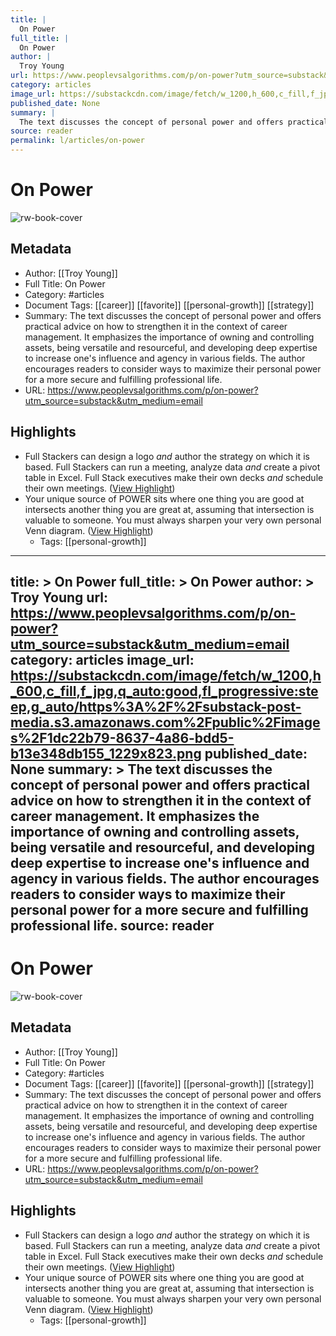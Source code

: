 ```yaml
---
title: |
  On Power
full_title: |
  On Power
author: |
  Troy Young
url: https://www.peoplevsalgorithms.com/p/on-power?utm_source=substack&utm_medium=email
category: articles
image_url: https://substackcdn.com/image/fetch/w_1200,h_600,c_fill,f_jpg,q_auto:good,fl_progressive:steep,g_auto/https%3A%2F%2Fsubstack-post-media.s3.amazonaws.com%2Fpublic%2Fimages%2F1dc22b79-8637-4a86-bdd5-b13e348db155_1229x823.png
published_date: None
summary: |
  The text discusses the concept of personal power and offers practical advice on how to strengthen it in the context of career management. It emphasizes the importance of owning and controlling assets, being versatile and resourceful, and developing deep expertise to increase one's influence and agency in various fields. The author encourages readers to consider ways to maximize their personal power for a more secure and fulfilling professional life.
source: reader
permalink: l/articles/on-power
---
```

# On Power

![rw-book-cover](https://substackcdn.com/image/fetch/w_1200,h_600,c_fill,f_jpg,q_auto:good,fl_progressive:steep,g_auto/https%3A%2F%2Fsubstack-post-media.s3.amazonaws.com%2Fpublic%2Fimages%2F1dc22b79-8637-4a86-bdd5-b13e348db155_1229x823.png)

## Metadata
- Author: [[Troy Young]]
- Full Title: On Power
- Category: #articles
- Document Tags: [[career]] [[favorite]] [[personal-growth]] [[strategy]] 
- Summary: The text discusses the concept of personal power and offers practical advice on how to strengthen it in the context of career management. It emphasizes the importance of owning and controlling assets, being versatile and resourceful, and developing deep expertise to increase one's influence and agency in various fields. The author encourages readers to consider ways to maximize their personal power for a more secure and fulfilling professional life.
- URL: https://www.peoplevsalgorithms.com/p/on-power?utm_source=substack&utm_medium=email

## Highlights
- Full Stackers can design a logo *and* author the strategy on which it is based. Full Stackers can run a meeting, analyze data *and* create a pivot table in Excel. Full Stack executives make their own decks *and* schedule their own meetings. ([View Highlight](https://read.readwise.io/read/01hyeaqp8wnjx1p1nctvvy771c))
- Your unique source of POWER sits where one thing you are good at intersects another thing you are great at, assuming that intersection is valuable to someone. You must always sharpen your very own personal Venn diagram. ([View Highlight](https://read.readwise.io/read/01hyearz9ddv10ys9j6x537m57))
    - Tags: [[personal-growth]] 


---
title: >
  On Power
full_title: >
  On Power
author: >
  Troy Young
url: https://www.peoplevsalgorithms.com/p/on-power?utm_source=substack&utm_medium=email
category: articles
image_url: https://substackcdn.com/image/fetch/w_1200,h_600,c_fill,f_jpg,q_auto:good,fl_progressive:steep,g_auto/https%3A%2F%2Fsubstack-post-media.s3.amazonaws.com%2Fpublic%2Fimages%2F1dc22b79-8637-4a86-bdd5-b13e348db155_1229x823.png
published_date: None
summary: >
  The text discusses the concept of personal power and offers practical advice on how to strengthen it in the context of career management. It emphasizes the importance of owning and controlling assets, being versatile and resourceful, and developing deep expertise to increase one's influence and agency in various fields. The author encourages readers to consider ways to maximize their personal power for a more secure and fulfilling professional life.
source: reader
---
# On Power

![rw-book-cover](https://substackcdn.com/image/fetch/w_1200,h_600,c_fill,f_jpg,q_auto:good,fl_progressive:steep,g_auto/https%3A%2F%2Fsubstack-post-media.s3.amazonaws.com%2Fpublic%2Fimages%2F1dc22b79-8637-4a86-bdd5-b13e348db155_1229x823.png)

## Metadata
- Author: [[Troy Young]]
- Full Title: On Power
- Category: #articles
- Document Tags: [[career]] [[favorite]] [[personal-growth]] [[strategy]] 
- Summary: The text discusses the concept of personal power and offers practical advice on how to strengthen it in the context of career management. It emphasizes the importance of owning and controlling assets, being versatile and resourceful, and developing deep expertise to increase one's influence and agency in various fields. The author encourages readers to consider ways to maximize their personal power for a more secure and fulfilling professional life.
- URL: https://www.peoplevsalgorithms.com/p/on-power?utm_source=substack&utm_medium=email

## Highlights
- Full Stackers can design a logo *and* author the strategy on which it is based. Full Stackers can run a meeting, analyze data *and* create a pivot table in Excel. Full Stack executives make their own decks *and* schedule their own meetings. ([View Highlight](https://read.readwise.io/read/01hyeaqp8wnjx1p1nctvvy771c))
- Your unique source of POWER sits where one thing you are good at intersects another thing you are great at, assuming that intersection is valuable to someone. You must always sharpen your very own personal Venn diagram. ([View Highlight](https://read.readwise.io/read/01hyearz9ddv10ys9j6x537m57))
    - Tags: [[personal-growth]] 


